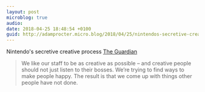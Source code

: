 ```yaml
---
layout: post
microblog: true
audio: 
date: 2018-04-25 18:48:54 +0100
guid: http://adamprocter.micro.blog/2018/04/25/nintendos-secretive-creative.html
---
```

Nintendo's secretive creative process [The Guardian](http://dctr.pro/269)

>We like our staff to be as creative as possible – and creative people should not just listen to their bosses.
>We’re trying to find ways to make people happy. The result is that we come up with things other people have not done.
